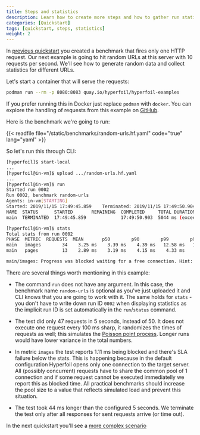 ```yaml
---
title: Steps and statistics
description: Learn how to create more steps and how to gather run statistics
categories: [Quickstart]
tags: [quickstart, steps, statistics]
weight: 2
---
```


In [previous quickstart](/docs/getting-started/quickstart1) you created a benchmark
that fires only one HTTP request. Our next example is going to hit random URLs at this server with 10 requests per second. We'll see how to generate random data and collect statistics for different URLs.

Let's start a container that will serve the requests:

```sh
podman run --rm -p 8080:8083 quay.io/hyperfoil/hyperfoil-examples
```

If you prefer running this in Docker just replace `podman` with `docker`. You can explore the handling of requests from this example on [GitHub](https://github.com/Hyperfoil/hyperfoil-examples/tree/main/quickstarts/random-urls).

Here is the benchmark we're going to run:

{{< readfile file="/static/benchmarks/random-urls.hf.yaml" code="true" lang="yaml" >}}

So let's run this through CLI:

```sh
[hyperfoil]$ start-local
...
[hyperfoil@in-vm]$ upload .../random-urls.hf.yaml
...
[hyperfoil@in-vm]$ run
Started run 0002
Run 0002, benchmark random-urls
Agents: in-vm[STARTING]
Started: 2019/11/15 17:49:45.859    Terminated: 2019/11/15 17:49:50.904
NAME  STATUS      STARTED       REMAINING  COMPLETED     TOTAL DURATION               DESCRIPTION
main  TERMINATED  17:49:45.859             17:49:50.903  5044 ms (exceeded by 44 ms)  10.00 users per second

[hyperfoil@in-vm]$ stats
Total stats from run 0002
PHASE  METRIC  REQUESTS  MEAN       p50        p90        p99        p99.9      p99.99     2xx  3xx  4xx  5xx  CACHE  TIMEOUTS  ERRORS  BLOCKED
main   images        34    3.25 ms    3.39 ms    4.39 ms   12.58 ms   12.58 ms   12.58 ms   12   13   12    0      0         0       0    1.11 ms
main   pages         13    2.89 ms    3.19 ms    4.15 ms    4.33 ms    4.33 ms    4.33 ms   13    0    0    0      0         0       0       0 ns

main/images: Progress was blocked waiting for a free connection. Hint: increase http.sharedConnections.
```

There are several things worth mentioning in this example:

- The command `run` does not have any argument. In this case, the benchmark name `random-urls` is optional as you've just uploaded it and CLI knows that you are going to work with it. The same holds for `stats` - you don't have to write down run ID `0002` when displaying statistics as the implicit run ID is set automatically in the `run`/`status` command.

- The test did only 47 requests in 5 seconds, instead of 50. It does not execute one request every 100 ms sharp, it randomizes the times of requests as well; this simulates the [Poisson point process](https://en.wikipedia.org/wiki/Poisson_point_process). Longer runs would have lower variance in the total numbers.

- In metric `images` the test reports 1.11 ms being blocked and there's SLA failure below the stats. This is happening because in the default configuration Hyperfoil opens only one connection to the target server. All (possibly concurrent) requests have to share the common pool of 1 connection and if some request cannot be executed immediatelly we report this as blocked time. All practical benchmarks should increase the pool size to a value that reflects simulated load and prevent this situation.

- The test took 44 ms longer than the configured 5 seconds. We terminate the test only after all responses for sent requests arrive (or time out).

In the next quickstart you'll see a [more complex scenario](/docs/getting-started/quickstart3)
